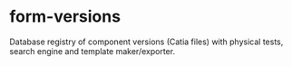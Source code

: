 # form-versions
Database registry of component versions (Catia files) with physical tests, search engine and template maker/exporter.
